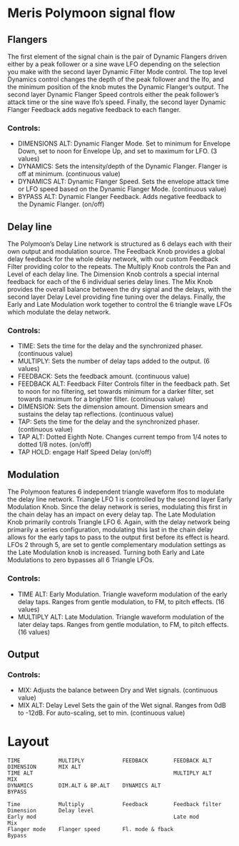 Meris Polymoon signal flow
==========================

Flangers
--------

The first element of the signal chain is the pair of Dynamic Flangers driven either by a peak follower or a sine wave LFO
depending on the selection you make with the second layer Dynamic Filter Mode control. The top level Dynamics control changes
the depth of the peak follower and the lfo, and the minimum position of the knob mutes the Dynamic Flanger’s output. The second layer Dynamic Flanger Speed controls either the peak follower’s attack time or the sine wave lfo’s speed. Finally, the second
layer Dynamic Flanger Feedback adds negative feedback to each flanger.

### Controls:

- DIMENSIONS ALT: Dynamic Flanger Mode. Set to minimum for Envelope Down, set to noon for Envelope Up, and set to maximum for LFO. (3 values)
- DYNAMICS: Sets the intensity/depth of the Dynamic Flanger. Flanger is off at minimum. (continuous value)
- DYNAMICS ALT: Dynamic Flanger Speed. Sets the envelope attack time or LFO speed based on the Dynamic Flanger Mode. (continuous value)
- BYPASS ALT: Dynamic Flanger Feedback. Adds negative feedback to the Dynamic Flanger. (on/off)

Delay line
----------

The Polymoon’s Delay Line network is structured as 6 delays each with their own output and modulation source. The
Feedback Knob provides a global delay feedback for the whole delay network, with our custom Feedback Filter providing color
to the repeats. The Multiply Knob controls the Pan and Level of each delay line. The Dimension Knob controls a special internal
feedback for each of the 6 individual series delay lines. The Mix Knob provides the overall balance between the dry signal and the
delays, with the second layer Delay Level providing fine tuning over the delays. Finally, the Early and Late Modulation work
together to control the 6 triangle wave LFOs which modulate the delay network.

### Controls:

- TIME: Sets the time for the delay and the synchronized phaser. (continuous value)
- MULTIPLY: Sets the number of delay taps added to the output. (6 values)
- FEEDBACK: Sets the feedback amount. (continuous value)
- FEEDBACK ALT: Feedback Filter Controls filter in the feedback path. Set to noon for no filtering, set towards minimum for a darker filter, set towards maximum for a brighter filter. (continuous value)
- DIMENSION: Sets the dimension amount. Dimension smears and sustains the delay tap reflections. (continuous value)
- TAP: Sets the time for the delay and the synchronized phaser. (continuous value)
- TAP ALT: Dotted Eighth Note. Changes current tempo from 1/4 notes to dotted 1/8 notes. (on/off)
- TAP HOLD: engage Half Speed Delay (on/off)

Modulation
----------

The Polymoon features 6 independent triangle waveform lfos to modulate the delay line network. Triangle LFO 1 is
controlled by the second layer Early Modulation Knob. Since the delay network is series, modulating this first in the chain delay
has an impact on every delay tap. The Late Modulation Knob primarily controls Triangle LFO 6. Again, with the delay network
being primarily a series configuration, modulating this last in the chain delay allows for the early taps to pass to the output first
before its effect is heard. LFOs 2 through 5, are set to gentle complementary modulation settings as the Late Modulation knob
is increased. Turning both Early and Late Modulations to zero bypasses all 6 Triangle LFOs.

### Controls:

- TIME ALT: Early Modulation. Triangle waveform modulation of the early delay taps. Ranges from gentle modulation, to FM, to pitch effects. (16 values)
- MULTIPLY ALT: Late Modulation. Triangle waveform modulation of the later delay taps. Ranges from gentle modulation, to FM, to pitch effects. (16 values)

Output
------

### Controls:

- MIX: Adjusts the balance between Dry and Wet signals. (continuous value)
- MIX ALT: Delay Level Sets the gain of the Wet signal. Ranges from 0dB to -12dB. For auto-scaling, set to min. (continuous value)

Layout
======

    TIME            MULTIPLY            FEEDBACK        FEEDBACK ALT        DIMENSION       MIX ALT         
    TIME ALT                                            MULTIPLY ALT                        MIX                                
    DYNAMICS        DIM.ALT & BP.ALT    DYNAMICS ALT                                        BYPASS

    Time            Multiply            Feedback        Feedback filter     Dimension       Delay level     
    Early mod                                           Late mod                            Mix                                
    Flanger mode    Flanger speed       Fl. mode & fback                                    Bypass





